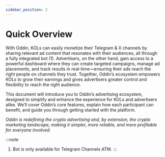 ```yaml
---
sidebar_position: 2
---
```


# Quick Overview

With Oddin, KOLs can easily monetize their Telegram & X channels by sharing relevant ad content that resonates with their audiences, all through a fully integrated bot (1). Advertisers, on the other hand, gain access to a powerful dashboard where they can create targeted campaigns, manage ad placements, and track results in real-time—ensuring their ads reach the right people on channels they trust. Together, Oddin’s ecosystem empowers KOLs to grow their earnings and gives advertisers greater control and flexibility to reach the right audience.

This document will introduce you to Oddin’s advertising ecosystem, designed to simplify and enhance the experience for KOLs and advertisers alike. We’ll cover Oddin’s core features, explain how each participant can benefit, and guide you through getting started with the platform.

_Oddin is redefining the crypto advertising and, by extension, the crypto marketing landscape, making it simpler, more reliable, and more profitable for everyone involved._

:::note

1. Bot is only available for Telegram Channels ATM.
   :::
